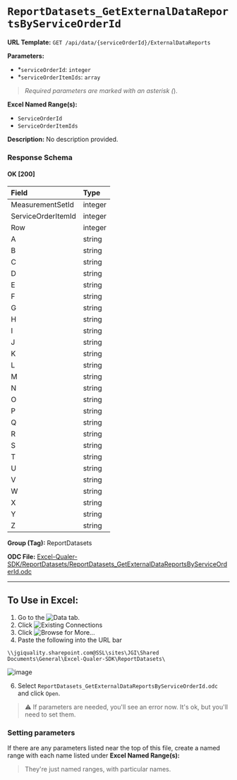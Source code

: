 # `ReportDatasets_GetExternalDataReportsByServiceOrderId`

**URL Template:**
`GET /api/data/{serviceOrderId}/ExternalDataReports`

**Parameters:**
- *`serviceOrderId`: `integer`
- *`serviceOrderItemIds`: `array`


> *Required parameters are marked with an asterisk (*).

**Excel Named Range(s):**
- `ServiceOrderId`
- `ServiceOrderItemIds`


**Description:**
No description provided.

### Response Schema

#### OK [200]

| Field              | Type    |
|:-------------------|:--------|
| MeasurementSetId   | integer |
| ServiceOrderItemId | integer |
| Row                | integer |
| A                  | string  |
| B                  | string  |
| C                  | string  |
| D                  | string  |
| E                  | string  |
| F                  | string  |
| G                  | string  |
| H                  | string  |
| I                  | string  |
| J                  | string  |
| K                  | string  |
| L                  | string  |
| M                  | string  |
| N                  | string  |
| O                  | string  |
| P                  | string  |
| Q                  | string  |
| R                  | string  |
| S                  | string  |
| T                  | string  |
| U                  | string  |
| V                  | string  |
| W                  | string  |
| X                  | string  |
| Y                  | string  |
| Z                  | string  |

**Group (Tag):**
ReportDatasets

**ODC File:**
[Excel-Qualer-SDK/ReportDatasets/ReportDatasets_GetExternalDataReportsByServiceOrderId.odc](https://github.com/Johnson-Gage-Inspection-Inc/qualer-sdk-odc/blob/main/Excel-Qualer-SDK/ReportDatasets/ReportDatasets_GetExternalDataReportsByServiceOrderId.odc)

---

To Use in Excel:
---

1. Go to the ![`Data`](https://github.com/user-attachments/assets/da437a70-57b3-4c5b-bb01-4910ece19ed1)
 tab.
3. Click ![Existing Connections](https://github.com/user-attachments/assets/a2f1ed67-b2e0-4c23-ac90-68c870e60289)
4. Click ![`Browse for More...`](https://github.com/user-attachments/assets/8e698494-6865-41e7-b6fa-043aea81809a)
5. Paste the following into the URL bar
```
\\jgiquality.sharepoint.com@SSL\sites\JGI\Shared Documents\General\Excel-Qualer-SDK\ReportDatasets\
```

![image](https://github.com/user-attachments/assets/1e1a8d87-0377-446d-aaf5-d78562991db3)

6. Select `ReportDatasets_GetExternalDataReportsByServiceOrderId.odc` and click `Open`.

> ⚠️ If parameters are needed, you'll see an error now. It's ok, but you'll need to set them.

### Setting parameters
If there are any parameters listed near the top of this file, create a named range with each name listed under **Excel Named Range(s):**
> They're just named ranges, with particular names.
